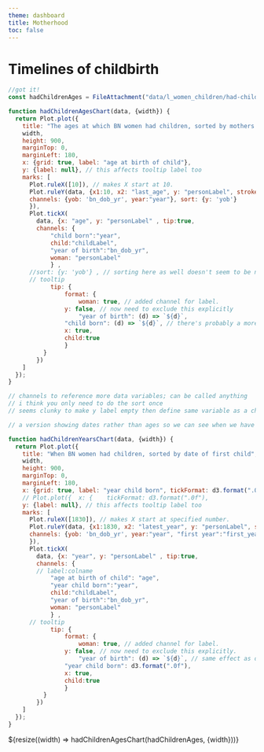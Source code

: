 ```yaml
---
theme: dashboard
title: Motherhood
toc: false
---
```


# Timelines of childbirth

```js
//got it!
const hadChildrenAges = FileAttachment("data/l_women_children/had-children-ages.csv").csv({typed: true});

```

<!-- 

mutate(personLabel = fct_rev(fct_reorder(personLabel, bn_dob))) 

  ggplot(aes(y=personLabel, x=age)) +
  geom_segment( aes(x=start_age, xend=last, yend=personLabel), linewidth=0.2, colour="lightgrey") +
  geom_point(shape = 124, size = 2.2, colour="black") +
  
 -->

```js
function hadChildrenAgesChart(data, {width}) {
  return Plot.plot({
    title: "The ages at which BN women had children, sorted by mothers' dates of birth",
    width,
    height: 900,
    marginTop: 0,
    marginLeft: 180,
    x: {grid: true, label: "age at birth of child"},
    y: {label: null}, // this affects tooltip label too
    marks: [
      Plot.ruleX([10]), // makes X start at 10. 
      Plot.ruleY(data, {x1:10, x2: "last_age", y: "personLabel", stroke: "lightgray" , // x1 to start this at 10 as well
      channels: {yob: 'bn_dob_yr', year:"year"}, sort: {y: 'yob'}
      }),
      Plot.tickX(
      	data, {x: "age", y: "personLabel" , tip:true,
      	channels: {
      		"child born":"year", 
      		child:"childLabel", 
      		"year of birth":"bn_dob_yr", 
      		woman: "personLabel"
      		} , 
      //sort: {y: 'yob'} , // sorting here as well doesn't seem to be needed
      // tooltip
  			tip: {
    			format: {
    				woman: true, // added channel for label.
      			y: false, // now need to exclude this explicitly
    				"year of birth": (d) => `${d}`,
      			"child born": (d) => `${d}`, // there's probably a more correct way to make this format as text without a comma...
      			x: true,
      			child:true
    			}
  		  }
    	})
    ]
  });
}

// channels to reference more data variables; can be called anything
// i think you only need to do the sort once
// seems clunky to make y label empty then define same variable as a channel for tooltip then exclude y again! maybe there's a better way to keep y label for tooltip but omit from y axis...
```

```js
// a version showing dates rather than ages so we can see when we have data for... 

function hadChildrenYearsChart(data, {width}) {
  return Plot.plot({
    title: "When BN women had children, sorted by date of first child",
    width,
    height: 900,
    marginTop: 0,
    marginLeft: 180,
    x: {grid: true, label: "year child born", tickFormat: d3.format(".0f")}, // get rid of commas in years
    // Plot.plot({  x: {    tickFormat: d3.format(".0f"), 
    y: {label: null}, // this affects tooltip label too
    marks: [
      Plot.ruleX([1830]), // makes X start at specified number.
      Plot.ruleY(data, {x1:1830, x2: "latest_year", y: "personLabel", stroke: "lightgray" , // x1 to start this at 10 as well
      channels: {yob: 'bn_dob_yr', year:"year", "first year":"first_year"}, sort: {y: "first year"}
      }),
      Plot.tickX(
      	data, {x: "year", y: "personLabel" , tip:true,
      	channels: {
      	// label:colname
      		"age at birth of child": "age",
      		"year child born":"year", 
      		child:"childLabel", 
      		"year of birth":"bn_dob_yr", 
      		woman: "personLabel"
      		} , 
      // tooltip
  			tip: {
    			format: {
    				woman: true, // added channel for label.
      			y: false, // now need to exclude this explicitly.
    				"year of birth": (d) => `${d}`, // same effect as d3.format in next line
      			"year child born": d3.format(".0f"), 
      			x: true,
      			child:true
    			}
  		  }
    	})
    ]
  });
}

```


<div class="grid grid-cols-1">
  <div class="card">
    ${resize((width) => hadChildrenAgesChart(hadChildrenAges, {width}))}
  </div>
</div>


<!-- 
<div class="grid grid-cols-1">
  <div class="card">
    ${resize((width) => hadChildrenYearsChart(hadChildrenAges, {width}))}
  </div>
</div>
 -->